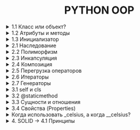 <div style="text-align: center">
    <h1>PYTHON OOP</h1>
</div>

<details>
    <summary>1.1 Класс или объект?</summary>
Класс — это шаблон или чертеж для создания объектов. Он описывает, какие данные (атрибуты) и действия (методы) будут у объектов.
Объект — это экземпляр класса. Это конкретная реализация класса, которая содержит данные и может выполнять действия.

Пример:
```python
# Класс — это "чертеж" для создания объектов
class Dog:
    pass

# Объект — это конкретный экземпляр класса
my_dog = Dog()
```
</details>



<details>
    <summary>1.2 Атрибуты и методы</summary>
Атрибуты — это переменные, которые принадлежат объекту. Они хранят данные объекта.
Методы — это функции, которые принадлежат объекту. Они определяют поведение объекта.

Пример:
```python
class Dog:
    # Атрибут класса (общий для всех объектов)
    species = "Canis familiaris"

    # Метод инициализации (конструктор)
    def __init__(self, name, age):
        # Атрибуты объекта
        self.name = name
        self.age = age

    # Метод объекта
    def bark(self):
        return f"{self.name} говорит: Гав!"
```
</details>


<details>
    <summary>1.3 Инициализатор</summary>
Инициализатор — это специальный метод __init__, который автоматически вызывается при создании объекта. Он используется для установки начальных значений атрибутов объекта.

Пример:
```python
class Cat:
    def __init__(self, name, color):
        self.name = name
        self.color = color

    def meow(self):
        return f"{self.name} говорит: Мяу!"

```
</details>


<details>
    <summary>2.1 Наследование</summary>
Наследование — это механизм, который позволяет создавать новый класс на основе существующего. Новый класс (дочерний) наследует атрибуты и методы родительского класса и может добавлять свои собственные.

Пример:
```python
# Родительский класс
class Animal:
    def __init__(self, name):
        self.name = name

    def speak(self):
        return f"{self.name} издает звук."

# Дочерний класс
class Dog(Animal):  # Наследуемся от Animal
    def bark(self):
        return f"{self.name} говорит: Гав!"

# Создаем объект дочернего класса
my_dog = Dog("Бобик")

# Используем методы родительского и дочернего классов
print(my_dog.speak())  # Метод родительского класса
print(my_dog.bark())   # Метод дочернего класса
```
Добавление атрибутов в класс
Атрибуты — это переменные, которые принадлежат объекту. Они хранят данные объекта. Атрибуты можно добавлять в класс через метод __init__ (инициализатор).

Пример:
```python
class Car:
    def __init__(self, brand, model, year):
        # Добавляем атрибуты
        self.brand = brand
        self.model = model
        self.year = year
```
*    self.brand, self.model, self.year — это атрибуты объекта.
*    brand, model, year — это параметры, которые передаются при создании объекта.

super() — это функция, которая позволяет вызывать методы родительского класса из дочернего класса. Она часто используется в методе __init__, чтобы не дублировать код.

Пример:
```python
class Car:
    def __init__(self, brand, model, year):
        self.brand = brand
        self.model = model
        self.year = year

    def info(self):
        return f"{self.brand} {self.model} age: {self.year}"

class ElectricCar(Car):  # Наследуемся от Car
    def __init__(self, brand, model, year, battery_capacity):
        super().__init__(brand, model, year)  # Вызов конструктора родительского класса
        self.battery_capacity = battery_capacity  # Новый атрибут

    def charge(self):
        return f"Зарядка {self.brand} {self.model} с батареей {self.battery_capacity} kWh."

# Создаем объект
my_electric_car = ElectricCar("Tesla", "Model S", 2022, 100)
```
*   `super().__init__(brand, model, year) ` вызывает метод `__init__` родительского класса Animal и устанавливает атрибут name.
*   После этого можно добавлять новые атрибуты, например, `battery_capacity`.

Если тебе хочется уменьшить дублирование, можно передавать параметры в виде словаря:
В классах `**kwargs` часто используется для передачи произвольных именованных аргументов в конструктор `__init__`. Это удобно, когда у тебя много атрибутов, и ты не хочешь перечислять их все вручную.
`*args` - передача НЕ именованных аргементов
```python
class Person:
    def __init__(self, **kwargs):
        self.name = kwargs.get("name")
        self.age = kwargs.get("age")
        self.city = kwargs.get("city")

    def introduce(self):
        return f"Меня зовут {self.name}, мне {self.age} лет, я из {self.city}."

person = Person(name="Alice", age=25, city="New York")
print(person.introduce())  # Вывод: Меня зовут Alice, мне 25 лет, я из New York.
```
</details>


<details>
    <summary>2.2 Полиморфизм</summary>
Полиморфизм — это возможность использовать объекты разных классов одинаковым образом. Это означает, что разные классы могут иметь методы с одинаковыми именами, но разной реализацией.
Пример:

```python
class Dog:
    def speak(self):
        return "Гав!"

class Cat:
    def speak(self):
        return "Мяу!"

# Функция, которая работает с любым объектом, у которого есть метод speak
def animal_sound(animal):
    print(animal.speak())

# Создаем объекты
dog = Dog()
cat = Cat()

# Вызываем функцию для разных объектов
animal_sound(dog)  # Вывод: Гав!
animal_sound(cat)  # Вывод: Мяу!
```
</details>


<details>
    <summary>2.3 Инкапсуляция</summary>
Инкапсуляция — это механизм, который позволяет скрыть внутренние детали реализации класса от внешнего мира. Это делается для того, чтобы:

*   Защитить данные от неправильного использования.
*   Упростить взаимодействие с объектом, скрыв сложную логику.
В Python инкапсуляция реализуется с помощью приватных атрибутов и методов.
Приватные атрибуты и методы обозначаются с помощью двойного подчеркивания `__` в начале имени. Они не могут быть доступны напрямую извне класса.
Пример:
```python
class BankAccount:
    def __init__(self, balance):
        self.__balance = balance  # Приватный атрибут

    def deposit(self, amount):
        self.__balance += amount

    def withdraw(self, amount):
        if amount <= self.__balance:
            self.__balance -= amount
        else:
            print("Недостаточно средств")

    def get_balance(self):
        return self.__balance

# Создаем объект
account = BankAccount(1000)

# Пополняем счет
account.deposit(500)

# Снимаем деньги
account.withdraw(200)

# Получаем баланс
print(account.get_balance())  # Вывод: 1300

# Попытка получить доступ к приватному атрибуту
print(account.__balance)  # Ошибка: AttributeError
```
</details>


<details>
    <summary>2.4 Композиция</summary>
Композиция — это способ организации кода, при котором один класс содержит объекты других классов. Это позволяет создавать более сложные структуры, комбинируя простые компоненты.

Пример с множеством объектов, обычный вызов `self.wheels = Wheel()`

```python
class Wheel:
    def rotate(self):
        return "Колесо вращается"

class Car:
    def __init__(self):
        self.wheels = [Wheel() for _ in range(4)]  # 4 колеса

    def drive(self):
        result = ", ".join(wheel.rotate() for wheel in self.wheels)
        return f"Машина едет: {result}"

# Создаем объект
my_car = Car()
print(my_car.drive())
```
</details>


<details>
    <summary>2.5 Перегрузка операторов</summary>
Перегрузка операторов — это возможность изменять поведение стандартных операторов

Например, `+, -, *, /, ==, <` и т.д. для объектов пользовательских классов. 
Это делается с помощью специальных методов, таких как `__add__, __sub__, __eq__` и других.
Пример:
`other` — это просто имя параметра, которое используется в методах перегрузки операторов. Оно обозначает другой объект, с которым выполняется операция. Например, если ты пишешь v1 + v2, то:

`v1`— это объект, для которого вызывается метод `__add__`.

`v2` — это объект, который передается в параметр other.

Как это работает?
Когда ты пишешь v1 + v2, Python автоматически вызывает метод `__add__` у объекта v1 и передает v2 в качестве аргумента other.

Внутри метода `__add__`:
self — это v1.
other — это v2.
Ты можешь использовать self и other, чтобы получить доступ к атрибутам обоих объектов и выполнить нужные операции.
```python
class Vector:
    def __init__(self, x, y):
        self.x = x
        self.y = y

    def __add__(self, other):
        # self — это текущий объект (например, v1)
        # other — это другой объект (например, v2)
        return Vector(self.x + other.x, self.y + other.y)

# Создаем объекты
v1 = Vector(1, 2)  # self будет v1
v2 = Vector(3, 4)  # other будет v2

# Складываем векторы
v3 = v1 + v2  # Вызывается v1.__add__(v2)
print(v3.x, v3.y)  # Вывод: 4 6
```
Пример с дробями:
```python
class Fraction:
    def __init__(self, numerator, denominator):
        self.numerator = numerator
        self.denominator = denominator

    def __add__(self, other):
        # self — текущая дробь (например, f1)
        # other — другая дробь (например, f2)
        new_numerator = self.numerator * other.denominator + other.numerator * self.denominator
        new_denominator = self.denominator * other.denominator
        return Fraction(new_numerator, new_denominator)

    def __str__(self):
        return f"{self.numerator}/{self.denominator}"

# Создаем объекты
f1 = Fraction(1, 2)  # self будет f1
f2 = Fraction(3, 4)  # other будет f2

# Складываем дроби
f3 = f1 + f2  # Вызывается f1.__add__(f2)
print(f3)  # Вывод: 10/8
```
Разберем шаги:
Когда ты пишешь f1 + f2, Python вызывает метод `__add__` у объекта f1 и передает f2 в качестве аргумента other.

1. Внутри метода `__add__`:
2. self.numerator — это числитель f1 (1).
3. self.denominator — это знаменатель f1 (2).
4. other.numerator — это числитель f2 (3).
5. other.denominator — это знаменатель f2 (4).
6. Выполняется сложение дробей:
7. Новый числитель: 1 * 4 + 3 * 2 = 4 + 6 = 10.
8. Новый знаменатель: 2 * 4 = 8.
9. Возвращается новый объект Fraction(10, 8).
</details>


<details>
    <summary>2.6 Итераторы</summary>
Итератор — это объект, который позволяет перебирать элементы коллекции (например, списка, словаря или пользовательского объекта) по одному. 

В Python итераторы реализуются с помощью методов `__iter__` и `__next__`.
```python
my_list = [1, 2, 3]
my_iter = iter(my_list)  # Получаем итератор

print(next(my_iter))  # Вывод: 1
print(next(my_iter))  # Вывод: 2
print(next(my_iter))  # Вывод: 3
```
Чтобы создать собственный итератор, нужно:
1.  Реализовать метод `__iter__`, который возвращает сам объект.
2. Реализовать метод `__next__`, который возвращает следующий элемент или вызывает исключение `StopIteration`, если элементы закончились.

Пример итератора для класса:
```python
class Range:
    def __init__(self, start, end, step=1):
        if self.step < 0:
            raise ValueError("Шаг должен быть положительным числом")
        self.start = start
        self.end = end
        self.step = step

    def __iter__(self):
        self.current = self.end
        return self

    def __next__(self):
        if self.current >= self.start:
            result = self.current  # Сохраняем текущее значение
            self.current -= self.step  # Увеличиваем текущее значение на шаг
            return result  # Возвращаем сохраненное значение
        else:
            raise StopIteration

my_range = Range(1, 10, 2)

# Используем итератор
for num in my_range:
    print(num)
```
</details>


<details>
    <summary>2.7 Генераторы</summary>

Генератор — это специальная функция, которая возвращает итератор.

В отличие от обычных функций, генератор использует ключевое слово `yield` для возврата значений по одному. 
Это позволяет генерировать последовательности "на лету", не храня их в памяти целиком.

Генератор vs Итератор:
*   Итератор: Требует создания класса с методами `__iter__` и `__next__`.
*   Генератор: Проще в использовании, так как это обычная функция с `yield`.
Пример генератора для диапазона чисел:
```python
def range_generator(start, end, step=1):
    current = start
    while current < end:
        yield current
        current += step

# Используем генератор
for num in range_generator(1, 10, 2):
    print(num)
```
## Преимущества и недостатки использования yield
### Преимущества
1. Экономия памяти: Генераторы не загружают всю последовательность данных в память сразу. Это особенно полезно при работе с большими наборами данных или потоками данных.
2. Ленивые вычисления: Данные генерируются по мере необходимости, что позволяет обрабатывать большие объемы данных. Это делает генераторы идеальными для работы с потоками данных в реальном времени.
3. Читаемость кода: Использование yield делает код более понятным и лаконичным. Генераторы позволяют вам создавать функции, которые могут возвращать несколько значений по мере необходимости, что делает код более модульным и легко читаемым.
### Недостатки
1. Одноразовость: Генераторы можно итерировать только один раз. После завершения итерации они не могут быть перезапущены. Это может быть неудобно, если вам нужно повторно использовать генератор.
2. Отладка: Отладка генераторов может быть сложнее из-за их ленивой природы. Поскольку значения генерируются только по мере необходимости, отладка может быть более сложной задачей.
3. Сложность: Для новичков концепция генераторов может быть сложной для понимания. Понимание того, как работают генераторы и как использовать yield, может потребовать
</details>


<details>
    <summary>3.1 self и cls</summary>

`self` — это ссылка на текущий экземпляр класса. 
Он используется для доступа к атрибутам и методам объекта внутри класса.
#### Пример:
```python
class Person:
    def __init__(self, name):
        self.name = name  # self.name — это атрибут объекта

    def greet(self):
        return f"Привет, меня зовут {self.name}!"
```

`cls` — это ссылка на класс. 
Он используется в методах класса (classmethod) для доступа к атрибутам и методам класса, а не объекта.
#### Пример:
```python
class Person:
    count = 0  # Атрибут класса

    def __init__(self, name):
        self.name = name
        Person.count += 1  # получился счетсик объектов

    @classmethod
    def get_count(cls):
        return cls.count  # cls.count — это атрибут класса

# Создаем объекты
person1 = Person("Alice")
person2 = Person("Bob")

# Используем метод класса
print(Person.get_count())  # Вывод: 2
```
</details>


<details>
    <summary>3.2 @staticmethod</summary>
Статический метод — это метод, который принадлежит классу, но не зависит ни от атрибутов класса, 
ни от атрибутов объекта. Он похож на обычную функцию, 
но находится внутри класса для удобства организации кода.

### Пример статического метода:
```python
class MathUtils:
    @staticmethod
    def add(a, b):
        return a + b

# Используем статический метод
result = MathUtils.add(5, 3)
print(result)  # Вывод: 8
```
### Зачем нужны статические методы?
* Логическая группировка: Если функция связана с классом, но не использует его атрибуты, её можно сделать статическим методом.
* Удобство: Статические методы можно вызывать без создания объекта класса
</details>



<details>
    <summary>3.3 Сущности и отношения</summary>
В объектно-ориентированном программировании (ООП):

* Сущность — это объект, который представляет что-то значимое в программе (например, человек, машина, заказ).
* Отношение — это связь между сущностями (например, человек владеет машиной, заказ принадлежит клиенту).
```python
class Customer:
    def __init__(self, name, email):
        self.name = name
        self.email = email

class Order :
    def __init__(self,order_id, product, customer):
        self.order_id = order_id
        self.product = product
        self.customer = customer

customer_1 = Customer("John Doe", "oBx2z@example.com")
order_1 = Order(1, "Laptop", customer_1)
result = f"Order ID: {order_1.order_id}, Product: {order_1.product}, Customer: {order_1.customer.name}"
print(result)
```
</details>


<details>
    <summary>3.4 Свойства (Properties)</summary>
Свойства — это способ контролировать доступ к атрибутам объекта. Они позволяют:

* Читать значение атрибута.
* Устанавливать значение атрибута.
* Удалять атрибут.
Свойства создаются с помощью декораторов `@property`, `@<attribute>.setter` и `@<attribute>.deleter`.
```python
class Temperature:
    def __init__(self, celsius):
        self._celsius = celsius  # Защищенный атрибут

    @property
    def celsius(self):
        return self._celsius  # Возвращаем значение

    @celsius.setter
    def celsius(self, new_set):
        if new_set > -273.15:
            self._celsius = new_set  # Устанавливаем новое значение
        else:
            raise ValueError("Температура не может быть меньше -273.15")

    @celsius.deleter
    def celsius(self):
        del self._celsius  # Удаляем атрибут

    @property
    def fahrenheit(self):
        return self._celsius * 9/5 + 32  # Возвращаем температуру в Фаренгейтах

# Создаем объект
temp = Temperature(25)

# Используем свойства
print(temp.fahrenheit)  # Вывод: 77.0

# Устанавливаем новое значение
temp.celsius = 30
print(temp.fahrenheit)  # Вывод: 86.0

del temp.celsius  # Удаляем атрибут


```
</details>


<details>
    <summary>Когда использовать _celsius, а когда __celsius?</summary>
`celsius` - название просто для примера

1. `_celsius`:

    * Используй, если хочешь показать, что атрибут не предназначен для публичного доступа, но при этом не хочешь усложнять его использование внутри класса или в подклассах.
    * Это более "мягкий" способ инкапсуляции.

2. `__celsius`:

   * Используй, если хочешь сделать атрибут действительно "приватным" и предотвратить его случайное использование извне.
   * Это более "строгий" способ инкапсуляции.

```python
class Temperature:
    def __init__(self, celsius):
        self._celsius = celsius  # Защищенный атрибут
        self.__celsius = celsius  # Приватный атрибут

temp = Temperature(25)

# Доступ к защищенному атрибуту
print(temp._celsius)  # Вывод: 25 (но так делать не рекомендуется)

# Доступ к приватному атрибуту
print(temp.__celsius)  # Ошибка: AttributeError
print(temp._Temperature__celsius)  # Вывод: 25 (но так делать не следует)
```
</details>


<details>
    <summary>4. SOLID → 4.1 Принципы</summary>

SOLID — это набор из пяти принципов объектно-ориентированного программирования, которые помогают писать более понятный, 
гибкий и поддерживаемый код. Эти принципы были предложены Робертом Мартином (дядя Боб).

1. S — Single Responsibility Principle (Принцип единственной ответственности):
   * Класс должен иметь только одну причину для изменения (т.е. выполнять только одну задачу).
```python
class Task:
    def __init__(self, description):
        self.description = description

    def display(self):
        return f"Задача: {self.description}"

class TaskSaver:
    @staticmethod
    def save_to_file(task, filename):
        with open(filename, 'w') as file:
            file.write(task)

class TaskNotifier:
    @staticmethod
    def notify(task):
        print(f"Уведомление: {task}")

# Создаем объекты
task = Task("Закончить проект")
task_content = task.display()

# Сохраняем задачу в файл
TaskSaver.save_to_file(task_content, "task.txt")

# Отправляем уведомление
TaskNotifier.notify(task_content)
```
2. O — Open/Closed Principle (Принцип открытости/закрытости):
   * Классы должны быть открыты для расширения, но закрыты для модификации.
```python
#пример где видно в дочерних классах выполняется так же функция generate , тоесть прои расширении не надо дублировать  
class Report:
    def generate(self):
        if not self.content():
            raise ValueError("Отчет не может быть пустым")
        return self.content()

    def content(self):
        raise NotImplementedError("Метод content должен быть переопределен в подклассе")

class HTMLReport(Report):
    def content(self):
        return "<html><body>Отчет в HTML</body></html>"

class PDFReport(Report):
    def content(self):
        return "Отчет в PDF"
#Зачем использовать базовый класс?
# 1. Единый интерфейс:
# Базовый класс определяет общий интерфейс (например, метод generate), который должны реализовать все подклассы. Это позволяет: 
# Упростить использование классов. Например, ты можешь передавать объекты разных подклассов в одну функцию, не заботясь о их конкретном типе.
# Убедиться, что все подклассы реализуют необходимые методы.

# 2. Расширяемость:
# Если ты решишь добавить новый тип отчета (например, CSVReport), тебе не нужно изменять существующий код. Достаточно создать новый подкласс.

# 3. Контроль за реализацией:
# Базовый класс может содержать общую логику или проверки, которые будут унаследованы всеми подклассами. 
# Например, можно добавить проверку на пустой отчет:
```
3. L — Liskov Substitution Principle (Принцип подстановки Барбары Лисков):
   * Объекты в программе должны быть заменяемы экземплярами их подтипов без изменения правильности программы.Если у тебя есть базовый класс и подкласс, то объект подкласса должен быть able to replace объект базового класса без изменения поведения программы.
```python
class Shape:
    def area(self):
        raise NotImplementedError("Метод area должен быть переопределен в подклассе")

class Rectangle(Shape):
    def __init__(self, width, height):
        self.width = width
        self.height = height

    def area(self):
        return self.width * self.height

class Circle(Shape):
    def __init__(self, radius):
        self.radius = radius

    def area(self):
        return 3.14 * self.radius ** 2

# Функция, которая работает с фигурами
def print_area(shape):
    print(f"Площадь: {shape.area()}")

# Создаем объекты
rectangle = Rectangle(5, 10)
circle = Circle(7)

# Проверяем
print_area(rectangle)  # Вывод: Площадь: 50
print_area(circle)     # Вывод: Площадь: 153.86
```
4. I — Interface Segregation Principle (Принцип разделения интерфейса):
   * Клиенты не должны зависеть от интерфейсов, которые они не используют.
5. D — Dependency Inversion Principle (Принцип инверсии зависимостей):
   * Модули верхнего уровня не должны зависеть от модулей нижнего уровня. Оба должны зависеть от абстракций.
</details>